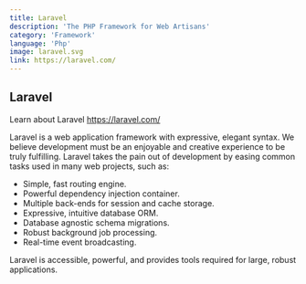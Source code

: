 ```yaml
---
title: Laravel
description: 'The PHP Framework for Web Artisans'
category: 'Framework'
language: 'Php'
image: laravel.svg
link: https://laravel.com/
---
```


## Laravel

Learn about Laravel https://laravel.com/

Laravel is a web application framework with expressive, elegant syntax. We believe development must be an enjoyable and creative experience to be truly fulfilling. Laravel takes the pain out of development by easing common tasks used in many web projects, such as:

- Simple, fast routing engine.
- Powerful dependency injection container.
- Multiple back-ends for session and cache storage.
- Expressive, intuitive database ORM.
- Database agnostic schema migrations.
- Robust background job processing.
- Real-time event broadcasting.

Laravel is accessible, powerful, and provides tools required for large, robust applications.